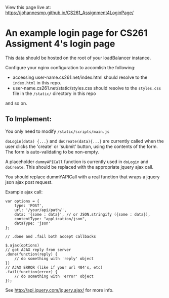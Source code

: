 View this page live at:
https://johannesmp.github.io/CS261_Assignment4LoginPage/



# An example login page for CS261 Assigment 4's login page

This data should be hosted on the root of your loadBalancer instance.

Configure your nginx configuration to accomlish the following:

- accessing user-name.cs261.net/index.html should resolve to the `index.html` in this repo.
- user-name.cs261.net/static/styles.css should resolve to the `styles.css` file in the `/static/` directory in this repo

and so on.


## To Implement:

You only need to modify `/static/scripts/main.js`

`doLogin(data) {...}` and `doCreate(data){...}` are currently called when the user clicks the 'create' or 'submit' button, using the contents of the form. The form is auto-validating to be non-empty.

A placeholder `dummyAPICall` function is currently used in `doLogin` and `doCreate`. This should be replaced with the appropriate jquery ajax call.

You should replace dummYAPICall with a real function that wraps a jquery json ajax post request.


Example ajax call:

    var options = {
        type: 'POST',
        url: '/your/api/path/',
        data: '{some : data}', // or JSON.stringify ({some : data}),
        contentType: "application/json",
        dataType: 'json'
    };

    // .done and .fail both accept callbacks 
    
    $.ajax(options)
    // got AJAX reply from server
    .done(function(reply) {
        // do something with 'reply' object
    })
    // AJAX ERROR (like if your url 404's, etc)
    .fail(function(error) {
        // do something with 'error' object
    });
 
 See http://api.jquery.com/jquery.ajax/ for more info.
